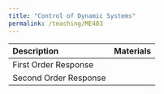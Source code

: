 ```yaml
---
title: "Control of Dynamic Systems"
permalink: /teaching/ME403
---
```


| Description                       | Materials                                        | 
| :--------------------             | :-----------------------                         |
| First Order Response              |                                                  |
| Second Order Response             |                                                  |
